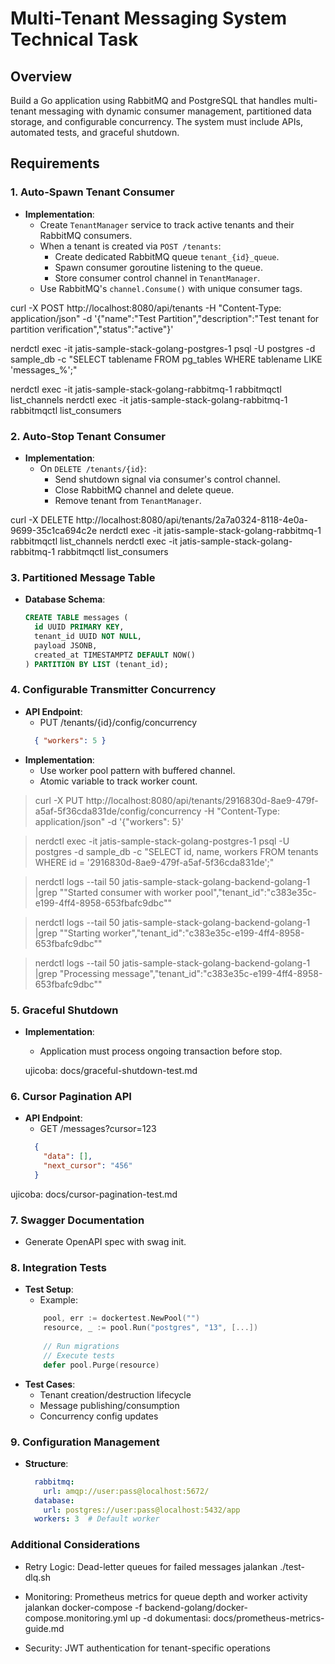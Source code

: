 # Multi-Tenant Messaging System Technical Task

## Overview
Build a Go application using RabbitMQ and PostgreSQL that handles multi-tenant messaging with dynamic consumer management, partitioned data storage, and configurable concurrency. The system must include APIs, automated tests, and graceful shutdown.

## Requirements

### 1. Auto-Spawn Tenant Consumer
- **Implementation**:
    - Create `TenantManager` service to track active tenants and their RabbitMQ consumers.
    - When a tenant is created via `POST /tenants`:
        - Create dedicated RabbitMQ queue `tenant_{id}_queue`.
        - Spawn consumer goroutine listening to the queue.
        - Store consumer control channel in `TenantManager`.
    - Use RabbitMQ's `channel.Consume()` with unique consumer tags.


curl -X POST http://localhost:8080/api/tenants -H "Content-Type: application/json" -d '{"name":"Test Partition","description":"Test tenant for partition verification","status":"active"}'

nerdctl exec -it jatis-sample-stack-golang-postgres-1 psql -U postgres -d sample_db -c "SELECT tablename FROM pg_tables WHERE tablename LIKE 'messages_%';"

nerdctl exec -it jatis-sample-stack-golang-rabbitmq-1 rabbitmqctl list_channels
nerdctl exec -it jatis-sample-stack-golang-rabbitmq-1 rabbitmqctl list_consumers


### 2. Auto-Stop Tenant Consumer
- **Implementation**:
    - On `DELETE /tenants/{id}`:
        - Send shutdown signal via consumer's control channel.
        - Close RabbitMQ channel and delete queue.
        - Remove tenant from `TenantManager`.

curl -X DELETE http://localhost:8080/api/tenants/2a7a0324-8118-4e0a-9699-35c1ca694c2e
nerdctl exec -it jatis-sample-stack-golang-rabbitmq-1 rabbitmqctl list_channels
nerdctl exec -it jatis-sample-stack-golang-rabbitmq-1 rabbitmqctl list_consumers

### 3. Partitioned Message Table
- **Database Schema**:
  ```sql
  CREATE TABLE messages (
    id UUID PRIMARY KEY,
    tenant_id UUID NOT NULL,
    payload JSONB,
    created_at TIMESTAMPTZ DEFAULT NOW()
  ) PARTITION BY LIST (tenant_id);
  ```

### 4. Configurable Transmitter Concurrency
- **API Endpoint**:
    - PUT /tenants/{id}/config/concurrency
    ```json
      { "workers": 5 }
    ```
- **Implementation**:
    - Use worker pool pattern with buffered channel.
    - Atomic variable to track worker count.

> curl -X PUT http://localhost:8080/api/tenants/2916830d-8ae9-479f-a5af-5f36cda831de/config/concurrency -H "Content-Type: application/json" -d '{"workers": 5}'

> nerdctl exec -it jatis-sample-stack-golang-postgres-1 psql -U postgres -d sample_db -c "SELECT id, name, workers FROM tenants WHERE id = '2916830d-8ae9-479f-a5af-5f36cda831de';"

> nerdctl logs --tail 50 jatis-sample-stack-golang-backend-golang-1 |grep "\"Started consumer with worker pool\",\"tenant_id\":\"c383e35c-e199-4ff4-8958-653fbafc9dbc\""

> nerdctl logs --tail 50 jatis-sample-stack-golang-backend-golang-1 |grep "\"Starting worker\",\"tenant_id\":\"c383e35c-e199-4ff4-8958-653fbafc9dbc\""

> nerdctl logs --tail 50 jatis-sample-stack-golang-backend-golang-1 |grep "Processing message\",\"tenant_id\":\"c383e35c-e199-4ff4-8958-653fbafc9dbc\""

### 5. Graceful Shutdown
- **Implementation**:
    - Application must process ongoing transaction before stop.
  
  ujicoba: docs/graceful-shutdown-test.md

### 6. Cursor Pagination API
- **API Endpoint**:
    - GET /messages?cursor=123
    ```json
      { 
        "data": [],
        "next_cursor": "456"
      }
    ```

ujicoba: docs/cursor-pagination-test.md
  
### 7. Swagger Documentation
- Generate OpenAPI spec with swag init.

### 8. Integration Tests
- **Test Setup**:
    - Example:
    ```go
        pool, err := dockertest.NewPool("")
        resource, _ := pool.Run("postgres", "13", [...])
        
        // Run migrations
        // Execute tests
        defer pool.Purge(resource)
    ``` 
- **Test Cases**:
    - Tenant creation/destruction lifecycle
    - Message publishing/consumption
    - Concurrency config updates

### 9. Configuration Management
- **Structure**:
  ```yaml
    rabbitmq:
      url: amqp://user:pass@localhost:5672/
    database:
      url: postgres://user:pass@localhost:5432/app
    workers: 3  # Default worker
  ```

### Additional Considerations
- Retry Logic: Dead-letter queues for failed messages
  jalankan ./test-dlq.sh

- Monitoring: Prometheus metrics for queue depth and worker activity
  jalankan docker-compose -f backend-golang/docker-compose.monitoring.yml up -d
  dokumentasi: docs/prometheus-metrics-guide.md

- Security: JWT authentication for tenant-specific operations
